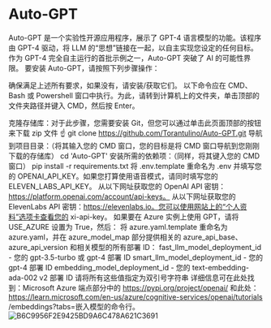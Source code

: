 # Auto-GPT
Auto-GPT 是一个实验性开源应用程序，展示了 GPT-4 语言模型的功能。该程序由 GPT-4 驱动，将 LLM 的“思想”链接在一起，以自主实现您设定的任何目标。作为 GPT-4 完全自主运行的首批示例之一，Auto-GPT 突破了 AI 的可能性界限。
要安装 Auto-GPT，请按照下列步骤操作：

确保满足上述所有要求，如果没有，请安装/获取它们。
以下命令应在 CMD、Bash 或 Powershell 窗口中执行。为此，请转到计算机上的文件夹，单击顶部的文件夹路径并键入 CMD，然后按 Enter。

克隆存储库：对于此步骤，您需要安装 Git，但您可以通过单击此页面顶部的按钮来下载 zip 文件 ☝️
git clone https://github.com/Torantulino/Auto-GPT.git
导航到项目目录：（将其输入您的 CMD 窗口，您的目标是将 CMD 窗口导航到您刚刚下载的存储库）
cd 'Auto-GPT'
安装所需的依赖项：（同样，将其键入您的 CMD 窗口）
pip install -r requirements.txt
将 .env.template 重命名为 .env 并填写您的 OPENAI_API_KEY。如果您打算使用语音模式，请同时填写您的 ELEVEN_LABS_API_KEY。
从以下网址获取您的 OpenAI API 密钥：https://platform.openai.com/account/api-keys。
从以下网址获取您的 ElevenLabs API 密钥：https://elevenlabs.io。您可以使用网站上的“个人资料”选项卡查看您的 xi-api-key。
如果要在 Azure 实例上使用 GPT，请将 USE_AZURE 设置为 True，然后：
将 azure.yaml.template 重命名为 azure.yaml，并在 azure_model_map 部分提供相关的 azure_api_base、azure_api_version 和相关模型的所有部署 ID：
fast_llm_model_deployment_id - 您的 gpt-3.5-turbo 或 gpt-4 部署 ID
smart_llm_model_deployment_id - 您的 gpt-4 部署 ID
embedding_model_deployment_id - 您的 text-embedding-ada-002 v2 部署 ID
请将所有这些值指定为双引号字符串
详细信息可在此处找到：Microsoft Azure 端点部分中的 https://pypi.org/project/openai/ 和此处：https://learn.microsoft.com/en-us/azure/cognitive-services/openai/tutorials /embeddings?tabs=嵌入模型的命令行。
![B6C9956F2E9425BD9A6C478A621C3691](https://user-images.githubusercontent.com/16281830/232052225-da742db7-f58e-4886-84c2-82b0f09d9e9b.png)
